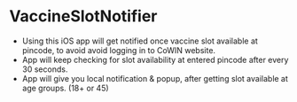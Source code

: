 # VaccineSlotNotifier
- Using this iOS app will get notified once vaccine slot available at pincode, to avoid avoid logging in to CoWIN website.
- App will keep checking for slot availability at entered pincode after every 30 seconds. 
- App will give you local notification & popup, after getting slot available at age groups. (18+ or 45)
